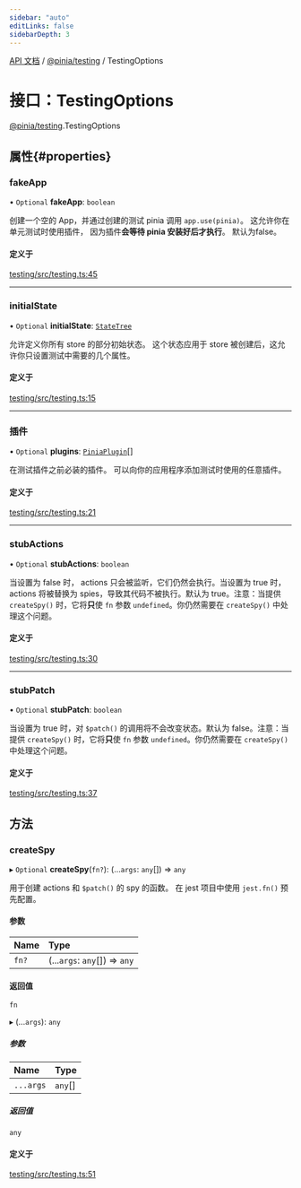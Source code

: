 ```yaml
---
sidebar: "auto"
editLinks: false
sidebarDepth: 3
---
```


[API 文档](../index.md) / [@pinia/testing](../modules/pinia_testing.md) / TestingOptions

# 接口：TestingOptions

[@pinia/testing](../modules/pinia_testing.md).TestingOptions

## 属性{#properties}

### fakeApp

• `Optional` **fakeApp**: `boolean`

创建一个空的 App，并通过创建的测试 pinia 调用 `app.use(pinia)`。
这允许你在单元测试时使用插件，
因为插件**会等待 pinia 安装好后才执行**。
默认为false。

#### 定义于

[testing/src/testing.ts:45](https://github.com/posva/pinia/blob/46c50b2/packages/testing/src/testing.ts#L45)

___

### initialState

• `Optional` **initialState**: [`StateTree`](../modules/pinia.md#statetree)

允许定义你所有 store 的部分初始状态。
这个状态应用于 store 被创建后，这允许你只设置测试中需要的几个属性。

#### 定义于

[testing/src/testing.ts:15](https://github.com/posva/pinia/blob/46c50b2/packages/testing/src/testing.ts#L15)

___

### 插件

• `Optional` **plugins**: [`PiniaPlugin`](pinia.PiniaPlugin.md)[]

在测试插件之前必装的插件。
可以向你的应用程序添加测试时使用的任意插件。

#### 定义于

[testing/src/testing.ts:21](https://github.com/posva/pinia/blob/46c50b2/packages/testing/src/testing.ts#L21)

___

### stubActions

• `Optional` **stubActions**: `boolean`

当设置为 false 时， actions 只会被监听，它们仍然会执行。当设置为 true 时，actions 将被替换为 spies，导致其代码不被执行。默认为 true。注意：当提供 `createSpy()` 时，它将**只**使 `fn` 参数 `undefined`。你仍然需要在 `createSpy()` 中处理这个问题。

#### 定义于

[testing/src/testing.ts:30](https://github.com/posva/pinia/blob/46c50b2/packages/testing/src/testing.ts#L30)

___

### stubPatch

• `Optional` **stubPatch**: `boolean`

当设置为 true 时，对 `$patch()` 的调用将不会改变状态。默认为 false。注意：当提供 `createSpy()` 时，它将**只**使 `fn` 参数 `undefined`。你仍然需要在 `createSpy()` 中处理这个问题。

#### 定义于

[testing/src/testing.ts:37](https://github.com/posva/pinia/blob/46c50b2/packages/testing/src/testing.ts#L37)

## 方法

### createSpy

▸ `Optional` **createSpy**(`fn?`): (...`args`: `any`[]) => `any`

用于创建 actions 和 `$patch()` 的 spy 的函数。
在 jest 项目中使用 `jest.fn()` 预先配置。

#### 参数

| Name | Type |
| :------ | :------ |
| `fn?` | (...`args`: `any`[]) => `any` |

#### 返回值

`fn`

▸ (...`args`): `any`

##### 参数

| Name | Type |
| :------ | :------ |
| `...args` | `any`[] |

##### 返回值

`any`

#### 定义于

[testing/src/testing.ts:51](https://github.com/posva/pinia/blob/46c50b2/packages/testing/src/testing.ts#L51)
